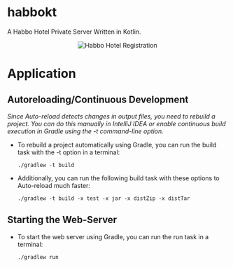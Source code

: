 # habbokt
A Habbo Hotel Private Server Written in Kotlin.

<p align="center">
  <img src="https://github.com/ultraviolet-jordan/habbokt/blob/main/image.jpg?raw=true" alt="Habbo Hotel Registration"/>
</p>

# Application
## Autoreloading/Continuous Development
_Since Auto-reload detects changes in output files, you need to rebuild a project. You can do this manually in IntelliJ IDEA or enable continuous build execution in Gradle using the -t command-line option._

- To rebuild a project automatically using Gradle, you can run the build task with the -t option in a terminal:
    ```shell
    ./gradlew -t build
    ```
- Additionally, you can run the following build task with these options to Auto-reload much faster:
  ```shell
  ./gradlew -t build -x test -x jar -x distZip -x distTar
  ```

## Starting the Web-Server

- To start the web server using Gradle, you can run the run task in a terminal:
  ```shell
  ./gradlew run
  ```